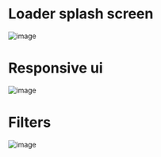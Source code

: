 
# Loader splash screen

![image](https://github.com/Sudip200/table-course/assets/98449874/c79ee49b-f976-4c6a-9085-0602b2e50c21)

# Responsive ui
![image](https://github.com/Sudip200/table-course/assets/98449874/a27e437c-2354-4244-91c9-18b324566acd)

# Filters

![image](https://github.com/Sudip200/table-course/assets/98449874/67b4e35b-7749-4371-ae42-50a59f40e3be)
